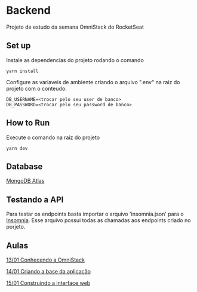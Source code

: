 # Backend

Projeto de estudo da semana OmniStack do RocketSeat

## Set up

Instale as dependencias do projeto rodando o comando

```shell
yarn install
```

Configure as variaveis de ambiente criando o arquivo ".env" na raiz do projeto com o conteudo:

```shell
DB_USERNAME=<trocar pelo seu user de banco>
DB_PASSWORD=<trocar pelo seu password de banco>
```

## How to Run

Execute o comando na raiz do projeto

```shell
yarn dev
```

## Database

[MongoDB Atlas](https://www.mongodb.com/cloud/atlas)

## Testando a API

Para testar os endpoints basta importar o arquivo 'insomnia.json' para o [Insomnia](https://insomnia.rest/). Esse arquivo possui todas as chamadas aos endpoints criado no porjeto.

## Aulas

[13/01 Conhecendo a OmniStack](https://youtu.be/H-z0aO5Wx00)

[14/01 Criando a base da aplicação](https://youtu.be/tqdw5KVx4ps)

[15/01 Construindo a interface web](https://youtu.be/6zqO8F6uZUM)
